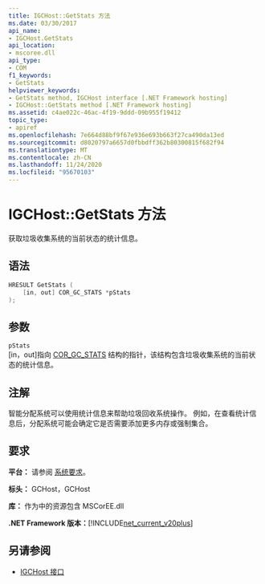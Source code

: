 ```yaml
---
title: IGCHost::GetStats 方法
ms.date: 03/30/2017
api_name:
- IGCHost.GetStats
api_location:
- mscoree.dll
api_type:
- COM
f1_keywords:
- GetStats
helpviewer_keywords:
- GetStats method, IGCHost interface [.NET Framework hosting]
- IGCHost::GetStats method [.NET Framework hosting]
ms.assetid: c4ae022c-46ac-4f19-9ddd-09b955f19412
topic_type:
- apiref
ms.openlocfilehash: 7e664d88bf9f67e936e693b663f27ca490da13ed
ms.sourcegitcommit: d8020797a6657d0fbbdff362b80300815f682f94
ms.translationtype: MT
ms.contentlocale: zh-CN
ms.lasthandoff: 11/24/2020
ms.locfileid: "95670103"
---
```

# <a name="igchostgetstats-method"></a>IGCHost::GetStats 方法

获取垃圾收集系统的当前状态的统计信息。  
  
## <a name="syntax"></a>语法  
  
```cpp  
HRESULT GetStats (  
    [in, out] COR_GC_STATS *pStats  
);  
```  
  
## <a name="parameters"></a>参数  

 `pStats`  
 [in，out]指向 [COR_GC_STATS](cor-gc-stats-structure.md) 结构的指针，该结构包含垃圾收集系统的当前状态的统计信息。  
  
## <a name="remarks"></a>注解  

 智能分配系统可以使用统计信息来帮助垃圾回收系统操作。 例如，在查看统计信息后，分配系统可能会确定它是否需要添加更多内存或强制集合。  
  
## <a name="requirements"></a>要求  

 **平台：** 请参阅 [系统要求](../../get-started/system-requirements.md)。  
  
 **标头：** GCHost，GCHost  
  
 **库：** 作为中的资源包含 MSCorEE.dll  
  
 **.NET Framework 版本：**[!INCLUDE[net_current_v20plus](../../../../includes/net-current-v20plus-md.md)]  
  
## <a name="see-also"></a>另请参阅

- [IGCHost 接口](igchost-interface.md)
